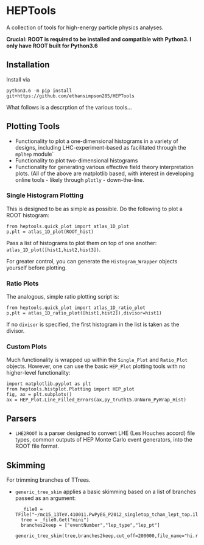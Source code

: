 # HEPTools

A collection of tools for high-energy particle physics analyses.

**Crucial: ROOT is required to be installed and compatible with Python3. I only have ROOT built for Python3.6**


## Installation

Install via
```
python3.6 -m pip install git+https://github.com/ethansimpson285/HEPTools
```


What follows is a descrption of the various tools...


## Plotting Tools

* Functionality to plot a one-dimensional histograms in a variety of designs, including LHC-experiment-based as facilitated through the `mplhep` module`
* Functionality to plot two-dimensional histograms
* Functionality for generating various effective field theory interpretation plots.
(All of the above are matplotlib based, with interest in developing online tools - likely through `plotly` - down-the-line.

### Single Histogram Plotting
This is designed to be as simple as possible. Do the following to plot a ROOT histogram:
```python3
from heptools.quick_plot import atlas_1D_plot 
p,plt = atlas_1D_plot(ROOT_hist)
```
Pass a list of histograms to plot them on top of one another: `atlas_1D_plot([hist1,hist2,hist3])`.

For greater control, you can generate the `Histogram_Wrapper` objects yourself before plotting.

### Ratio Plots
The analogous, simple ratio plotting script is:
```python3
from heptools.quick_plot import atlas_1D_ratio_plot
p,plt = atlas_1D_ratio_plot([hist1,hist2]),divisor=hist1)
```
If no `divisor` is specified, the first histogram in the list is taken as the divisor.

### Custom Plots
Much functionality is wrapped up within the `Single_Plot` and `Ratio_Plot` objects. However, one can use the basic `HEP_Plot` plotting tools with no higher-level functionality:

```python3
import matplotlib.pyplot as plt
from heptools.histplot.Plotting import HEP_plot
fig, ax = plt.subplots()
ax = HEP_Plot.Line_Filled_Errors(ax,py_truth15.UnNorm_PyWrap_Hist)
```


## Parsers

* `LHE2ROOT` is a parser designed to convert LHE (Les Houches accord) file types, common outputs of HEP Monte Carlo event generators, into the ROOT file format.

## Skimming
For trimming branches of TTrees.

* `generic_tree_skim` applies a basic skimming based on a list of branches passed as an argument:
  ```python3
    _file0 = TFile("~/mc15_13TeV.410011.PwPyEG_P2012_singletop_tchan_lept_top.1lep_raw.root")
    tree = _file0.Get("mini")
    branches2keep = ["eventNumber","lep_type","lep_pt"]
    generic_tree_skim(tree,branches2keep,cut_off=200000,file_name="hi.root",tree_name="parton_tree")
  ```
